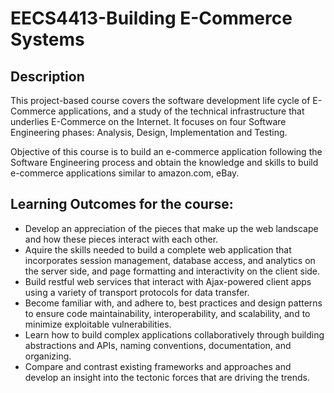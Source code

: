 # EECS4413-Building E-Commerce Systems 

## Description
This project-based course covers the software development life cycle of E-Commerce applications, and a study of the technical infrastructure that underlies E-Commerce on the Internet. It focuses on four Software Engineering phases: Analysis, Design, Implementation and Testing. 

Objective of this course is to build an e-commerce application following the Software Engineering process and obtain the knowledge and skills to build e-commerce applications similar to amazon.com, eBay.

## Learning Outcomes for the course: 
* Develop an appreciation of the pieces that make up the web landscape and how these pieces interact with each other.
* Aquire the skills needed to build a complete web application that incorporates session management, database access, and analytics on the server side, and page formatting and interactivity on the client side. 
* Build restful web services that interact with Ajax-powered client apps using a variety of transport protocols for data transfer. 
* Become familiar with, and adhere to, best practices and design patterns to ensure code maintainability, interoperability, and scalability, and to minimize exploitable vulnerabilities. 
* Learn how to build complex applications collaboratively through building abstractions and APIs, naming conventions, documentation, and organizing.
* Compare and contrast existing frameworks and approaches and develop an insight into the tectonic forces that are driving the trends.

